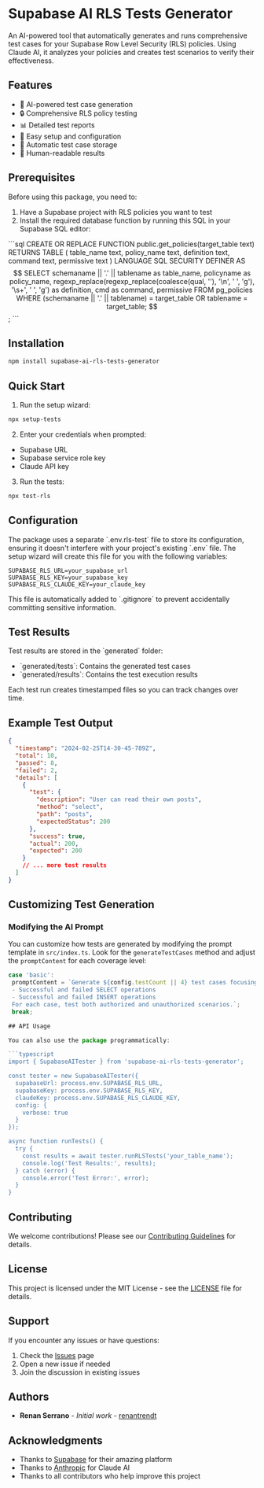# Supabase AI RLS Tests Generator

An AI-powered tool that automatically generates and runs comprehensive test cases for your Supabase Row Level Security (RLS) policies. Using Claude AI, it analyzes your policies and creates test scenarios to verify their effectiveness.

## Features

- 🤖 AI-powered test case generation
- 🔒 Comprehensive RLS policy testing
- 📊 Detailed test reports
- 🚀 Easy setup and configuration
- 💾 Automatic test case storage
- 📝 Human-readable results

## Prerequisites

Before using this package, you need to:

1. Have a Supabase project with RLS policies you want to test
2. Install the required database function by running this SQL in your Supabase SQL editor:

\`\`\`sql
CREATE OR REPLACE FUNCTION public.get_policies(target_table text)
RETURNS TABLE (
    table_name text,
    policy_name text,
    definition text,
    command text,
    permissive text
)
LANGUAGE SQL
SECURITY DEFINER
AS $$
    SELECT
        schemaname || '.' || tablename as table_name,
        policyname as policy_name,
        regexp_replace(regexp_replace(coalesce(qual, ''), '\n', ' ', 'g'), '\s+', ' ', 'g') as definition,
        cmd as command,
        permissive
    FROM pg_policies
    WHERE (schemaname || '.' || tablename) = target_table
    OR tablename = target_table;
$$;
\`\`\`

## Installation

```bash
npm install supabase-ai-rls-tests-generator
```

## Quick Start

1. Run the setup wizard:
```bash
npx setup-tests
```

2. Enter your credentials when prompted:
- Supabase URL
- Supabase service role key
- Claude API key

3. Run the tests:
```bash
npx test-rls
```

## Configuration

The package uses a separate \`.env.rls-test\` file to store its configuration, ensuring it doesn't interfere with your project's existing \`.env\` file. The setup wizard will create this file for you with the following variables:

```env
SUPABASE_RLS_URL=your_supabase_url
SUPABASE_RLS_KEY=your_supabase_key
SUPABASE_RLS_CLAUDE_KEY=your_claude_key
```

This file is automatically added to \`.gitignore\` to prevent accidentally committing sensitive information.

## Test Results

Test results are stored in the \`generated\` folder:
- \`generated/tests\`: Contains the generated test cases
- \`generated/results\`: Contains the test execution results

Each test run creates timestamped files so you can track changes over time.

## Example Test Output

```json
{
  "timestamp": "2024-02-25T14-30-45-789Z",
  "total": 10,
  "passed": 8,
  "failed": 2,
  "details": [
    {
      "test": {
        "description": "User can read their own posts",
        "method": "select",
        "path": "posts",
        "expectedStatus": 200
      },
      "success": true,
      "actual": 200,
      "expected": 200
    }
    // ... more test results
  ]
}
```

## Customizing Test Generation

### Modifying the AI Prompt
You can customize how tests are generated by modifying the prompt template in `src/index.ts`. Look for the `generateTestCases` method and adjust the `promptContent` for each coverage level:

```typescript
case 'basic':
 promptContent = `Generate ${config.testCount || 4} test cases focusing on:
 - Successful and failed SELECT operations
 - Successful and failed INSERT operations
 For each case, test both authorized and unauthorized scenarios.`;
 break;

## API Usage

You can also use the package programmatically:

```typescript
import { SupabaseAITester } from 'supabase-ai-rls-tests-generator';

const tester = new SupabaseAITester({
  supabaseUrl: process.env.SUPABASE_RLS_URL,
  supabaseKey: process.env.SUPABASE_RLS_KEY,
  claudeKey: process.env.SUPABASE_RLS_CLAUDE_KEY,
  config: {
    verbose: true
  }
});

async function runTests() {
  try {
    const results = await tester.runRLSTests('your_table_name');
    console.log('Test Results:', results);
  } catch (error) {
    console.error('Test Error:', error);
  }
}
```

## Contributing

We welcome contributions! Please see our [Contributing Guidelines](CONTRIBUTING.md) for details.

## License

This project is licensed under the MIT License - see the [LICENSE](LICENSE) file for details.

## Support

If you encounter any issues or have questions:

1. Check the [Issues](https://github.com/renantrendt/supabase-ai-rls-tests-generator/issues) page
2. Open a new issue if needed
3. Join the discussion in existing issues

## Authors

- **Renan Serrano** - *Initial work* - [renantrendt](https://github.com/renantrendt)

## Acknowledgments

- Thanks to [Supabase](https://supabase.io/) for their amazing platform
- Thanks to [Anthropic](https://www.anthropic.com/) for Claude AI
- Thanks to all contributors who help improve this project